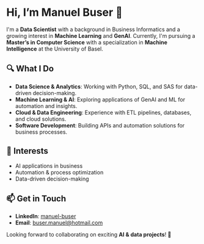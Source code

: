 # Hi, I’m Manuel Buser 👋

I'm a **Data Scientist** with a background in Business Informatics and a growing interest in **Machine Learning** and **GenAI**. Currently, I'm pursuing a **Master’s in Computer Science** with a specialization in **Machine Intelligence** at the University of Basel.

## 🔍 What I Do  
- **Data Science & Analytics**: Working with Python, SQL, and SAS for data-driven decision-making.  
- **Machine Learning & AI**: Exploring applications of GenAI and ML for automation and insights.  
- **Cloud & Data Engineering**: Experience with ETL pipelines, databases, and cloud solutions.  
- **Software Development**: Building APIs and automation solutions for business processes.  

## 🚀 Interests  
- AI applications in business  
- Automation & process optimization  
- Data-driven decision-making  

## 📫 Get in Touch  
- **LinkedIn**: [manuel-buser](https://www.linkedin.com/in/manuel-buser)  
- **Email**: buser.manuel@hotmail.com  

Looking forward to collaborating on exciting **AI & data projects**! 🚀

<!---
manuu1999/manuu1999 is a ✨ special ✨ repository because its `README.md` (this file) appears on your GitHub profile.
You can click the Preview link to take a look at your changes.
--->
